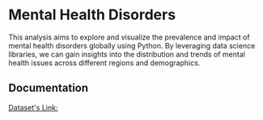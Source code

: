 
# Mental Health Disorders

This analysis aims to explore and visualize the prevalence and impact of mental health disorders globally using Python. By leveraging data science libraries, we can gain insights into the distribution and trends of mental health issues across different regions and demographics.




## Documentation

[Dataset's Link:](https://www.kaggle.com/datasets/muhammadfaizan65/mental-health-depression-disorder-data/data
)

